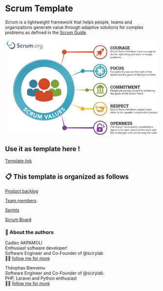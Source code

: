 # Scrum Template

Scrum is a lightweight framework that helps people, teams and organizations generate value through adaptive solutions for complex problems as defined in the [Scrum Guide](https://scrumguides.org/).

![Untitled](Scrum%20Template%2008b97b8347d848e28183538f106b6de4/Untitled.png)

## Use it as template here !

[Template link](https://pentagonal-bacon-71d.notion.site/Scrum-Template-76ed6ab1ba9d4db8b910c62b0886d992)

## 📋 This template is organized as follows

[Product backlog](https://www.notion.so/Product-backlog-cbcc4fa5fc41494ebf3c4c9be91ca8ea)

[Team members](https://www.notion.so/Team-members-ec6c1c9c43fb4ce8ad0d7e726ace399c)

[Sprints](https://www.notion.so/Sprints-f4ae76179b224a29a5bff5945842ea48)

[Scrum Board](https://www.notion.so/Scrum-Board-87463e180caf485ca1cc4a049c40aa2c)

### 🙂 About the authors

Cadlec AKPAMOLI <br/>
Enthusiast software developer! <br/>
Software Engineer and Co-Founder of @scirylab <br/>
👨‍💻 [follow me for more](https://twitter.com/cadlec_akpamoli)



Théophas Bienvenu<br/>
Software Engineer and Co-Founder of @scirylab. <br/>
PHP, Laravel and Python enthusiast<br/>
👨‍💻 [follow me for more](https://twitter.com/theophasbie)
